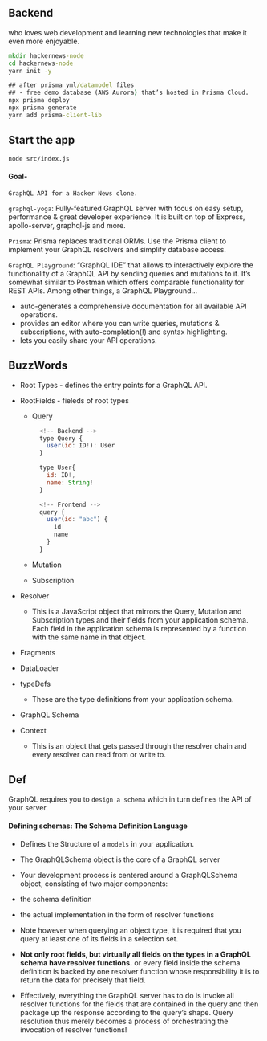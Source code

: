 ## Backend

who loves web development and learning new technologies that make it even more enjoyable.

```cmd
mkdir hackernews-node
cd hackernews-node
yarn init -y

## after prisma yml/datamodel files
## - free demo database (AWS Aurora) that’s hosted in Prisma Cloud.
npx prisma deploy
npx prisma generate
yarn add prisma-client-lib

```

## Start the app

```
node src/index.js
```

#### Goal-

`GraphQL API for a Hacker News clone.`

`graphql-yoga`: Fully-featured GraphQL server with focus on easy setup, performance & great developer experience. It is built on top of Express, apollo-server, graphql-js and more.

`Prisma`: Prisma replaces traditional ORMs. Use the Prisma client to implement your GraphQL resolvers and simplify database access.

`GraphQL Playground`: “GraphQL IDE” that allows to interactively explore the functionality of a GraphQL API by sending queries and mutations to it. It’s somewhat similar to Postman which offers comparable functionality for REST APIs. Among other things, a GraphQL Playground…

- auto-generates a comprehensive documentation for all available API operations.
- provides an editor where you can write queries, mutations & subscriptions, with auto-completion(!) and syntax highlighting.
- lets you easily share your API operations.

## BuzzWords

- Root Types - defines the entry points for a GraphQL API.
- RootFields - fieleds of root types

  - Query

    ```js
      <!-- Backend -->
      type Query {
        user(id: ID!): User
      }

      type User{
        id: ID!,
        name: String!
      }

      <!-- Frontend -->
      query {
        user(id: "abc") {
          id
          name
        }
      }

    ```

  - Mutation
  - Subscription

- Resolver

  - This is a JavaScript object that mirrors the Query, Mutation and Subscription types and their fields from your application schema. Each field in the application schema is represented by a function with the same name in that object.

- Fragments
- DataLoader
- typeDefs
  - These are the type definitions from your application schema.
- GraphQL Schema
- Context
  - This is an object that gets passed through the resolver chain and every resolver can read from or write to.

## Def

GraphQL requires you to `design a schema` which in turn defines the API of your server.

#### Defining schemas: The Schema Definition Language

- Defines the Structure of a `models` in your application.
- The GraphQLSchema object is the core of a GraphQL server
- Your development process is centered around a GraphQLSchema object, consisting of two major components:

- the schema definition
- the actual implementation in the form of resolver functions
- Note however when querying an object type, it is required that you query at least one of its fields in a selection set.
- **Not only root fields, but virtually all fields on the types in a GraphQL schema have resolver functions.** or every field inside the schema definition is backed by one resolver function whose responsibility it is to return the data for precisely that field.

- Effectively, everything the GraphQL server has to do is invoke all resolver functions for the fields that are contained in the query and then package up the response according to the query’s shape. Query resolution thus merely becomes a process of orchestrating the invocation of resolver functions!
